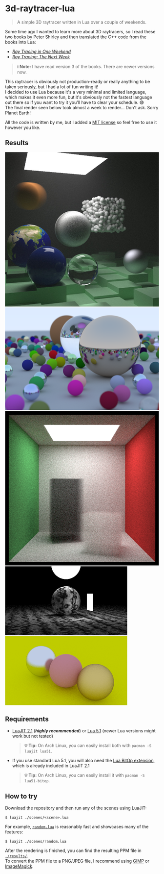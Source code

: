 # 3d-raytracer-lua

> A simple 3D raytracer written in Lua over a couple of weekends.

Some time ago I wanted to learn more about 3D raytracers, so I read these two
books by Peter Shirley and then translated the C++ code from the books into Lua:
- [_Ray Tracing in One Weekend_](https://raytracing.github.io/v3/books/RayTracingInOneWeekend.html)
- [_Ray Tracing: The Next Week_](https://raytracing.github.io/v3/books/RayTracingTheNextWeek.html)

> **ℹ️ Note:** I have read version 3 of the books. There are newer versions now.

This raytracer is obviously not production-ready or really anything to be taken
seriously, but I had a lot of fun writing it!  
I decided to use Lua because it's a very minimal and limited language, which
makes it even more fun, but it's obviously not the fastest language out there
so if you want to try it you'll have to clear your schedule. 😅  
The final render seen below took almost a week to render...
Don't ask.
Sorry Planet Earth!

All the code is written by me, but I added a [MIT license](./LICENSE.md) so feel free to use it
however you like.

## Results

![Result - Final](./results/final-full.jpg)
![Result - Random](./results/random-full.png)
![Result - Cornell Box Smoke](./results/cornell_box_smoke.png)
![Result - Simple Light](./results/simple_light.png)
![Result - Three Spheres](./results/three_spheres.png)

## Requirements

- [LuaJIT 2.1](https://luajit.org/) (_**highly recommended**_) or [Lua 5.1](https://www.lua.org/) (newer Lua versions might work but not tested)
  > **💡 Tip:** On Arch Linux, you can easily install both with `pacman -S luajit lua51`.
- If you use standard Lua 5.1, you will also need the [Lua BitOp extension](https://bitop.luajit.org/), which is already included in LuaJIT 2.1
  > **💡 Tip:** On Arch Linux, you can easily install it with `pacman -S lua51-bitop`.

## How to try

Download the repository and then run any of the scenes using LuaJIT:
```shell
$ luajit ./scenes/<scene>.lua
```

For example, [`random.lua`](./scenes/random.lua) is reasonably fast and showcases many of the
features:

```
$ luajit ./scenes/random.lua
```

After the rendering is finished, you can find the resulting PPM file in
[`./results/`](./results).  
To convert the PPM file to a PNG/JPEG file, I recommend using
[GIMP](https://www.gimp.org/) or [ImageMagick](https://imagemagick.org/).
